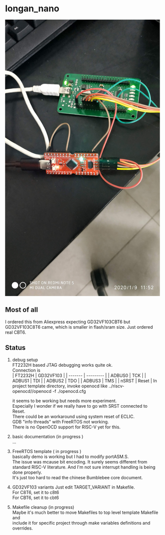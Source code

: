 # longan_nano
![Setup](doc/setup.jpg "setup")

## Most of all
I ordered this from Aliexpress expecting GD32VF103CBT6 but GD32VF103C8T6 came, which is smaller in flash/sram size.
Just ordered real CBT6.

## Status
1. debug setup  
   FT2232H based JTAG debugging works quite ok.  
   Connection is  
   | FT2232H | GD32VF103 |
   | ------- | --------- |
   | ADBUS0  | TCK       |
   | ADBUS1  | TDI       |
   | ADBUS2  | TDO       |
   | ADBUS3  | TMS       |
   | nSRST   | Reset     |
   In project template directory, invoke openocd like
   ../riscv-openocd/<your OS>/openocd -f ./openocd.cfg

   it seems to be working but needs more experiment.  
   Especially I wonder if we really have to go with SRST connected to Reset.  
   There could be an workaround using system reset of ECLIC.  
   GDB "info threads" with FreeRTOS not working.  
   There is no OpenOCD support for RISC-V yet for this.
2. basic documentation (in progress )  
   ...
3. FreeRTOS template ( in progress )  
   basically demo is working but I had to modify portASM.S.  
   The issue was mcause bit encoding. It surely seems different from  
   standard RISC-V literature.
   And I'm not sure interrupt handling is being done properly.  
   It's just too hard to read the chinese Bumblebee core document.  
4. GD32VF103 variants
   Just edit TARGET_VARIANT in Makefile.  
   For C8T6, set it to c8t6  
   For CBT6, set it to cbt6

5. Makefile cleanup (in progress)  
   Maybe it's much better to move Makefiles to top level template Makefile and  
   include it for specific project through make variables definitions and overrides.
